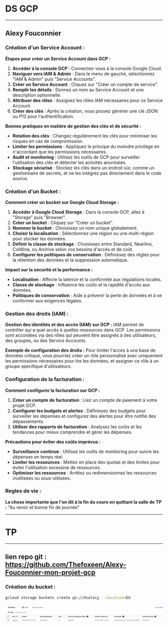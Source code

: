 # DS GCP

------
Alexy Fouconnier
-------
### Création d'un Service Account :
**Étapes pour créer un Service Account dans GCP :**
1. **Accéder à la console GCP** : Connectez-vous à la console Google Cloud.
2. **Naviguer vers IAM & Admin** : Dans le menu de gauche, sélectionnez "IAM & Admin" puis "Service Accounts".
3. **Créer un Service Account** : Cliquez sur "Créer un compte de service".
4. **Remplir les détails** : Donnez un nom au Service Account et une description optionnelle.
5. **Attribuer des rôles** : Assignez les rôles IAM nécessaires pour ce Service Account.
6. **Créer des clés** : Après la création, vous pouvez générer une clé JSON ou P12 pour l'authentification.

**Bonnes pratiques en matière de gestion des clés et de sécurité :**
- **Rotation des clés** : Changez régulièrement les clés pour minimiser les risques en cas de compromission.
- **Limiter les permissions** : Appliquez le principe du moindre privilège en n'accordant que les permissions nécessaires.
- **Audit et monitoring** : Utilisez les outils de GCP pour surveiller l'utilisation des clés et détecter les activités anormales.
- **Stockage sécurisé** : Stockez les clés dans un endroit sûr, comme un gestionnaire de secrets, et ne les intégrez pas directement dans le code source.

### Création d'un Bucket :
**Comment créer un bucket sur Google Cloud Storage :**
1. **Accéder à Google Cloud Storage** : Dans la console GCP, allez à "Storage" puis "Browser".
2. **Créer un bucket** : Cliquez sur "Créer un bucket".
3. **Nommer le bucket** : Choisissez un nom unique globalement.
4. **Choisir la localisation** : Sélectionnez une région ou une multi-région pour stocker les données.
5. **Définir la classe de stockage** : Choisissez entre Standard, Nearline, Coldline, ou Archive selon vos besoins d'accès et de coût.
6. **Configurer les politiques de conservation** : Définissez des règles pour la rétention des données et la suppression automatique.

**Impact sur la sécurité et la performance :**
- **Localisation** : Affecte la latence et la conformité aux régulations locales.
- **Classe de stockage** : Influence les coûts et la rapidité d'accès aux données.
- **Politiques de conservation** : Aide à prévenir la perte de données et à se conformer aux exigences légales.

### Gestion des droits (IAM) :
**Gestion des identités et des accès (IAM) sur GCP :**
IAM permet de contrôler qui a quel accès à quelles ressources dans GCP. Les permissions sont accordées via des rôles qui peuvent être assignés à des utilisateurs, des groupes, ou des Service Accounts.

**Exemple de configuration des droits :**
Pour limiter l'accès à une base de données critique, vous pourriez créer un rôle personnalisé avec uniquement les permissions nécessaires pour lire les données, et assigner ce rôle à un groupe spécifique d'utilisateurs.

### Configuration de la facturation :
**Comment configurer la facturation sur GCP :**
1. **Créer un compte de facturation** : Liez un compte de paiement à votre projet GCP.
2. **Configurer les budgets et alertes** : Définissez des budgets pour surveiller les dépenses et configurez des alertes pour être notifié des dépassements.
3. **Utiliser des rapports de facturation** : Analysez les coûts et les tendances pour mieux comprendre et gérer les dépenses.

**Précautions pour éviter des coûts imprévus :**
- **Surveillance continue** : Utilisez les outils de monitoring pour suivre les dépenses en temps réel.
- **Limiter les ressources** : Mettez en place des quotas et des limites pour éviter l'utilisation excessive de ressources.
- **Optimiser les ressources** : Arrêtez ou redimensionnez les ressources inutilisées ou sous-utilisées.

### Regles de vie :
**La chose importante que l'on dit à la fin du cours en quittant la salle de TP :**
"Au revoir et bonne fin de journée"

-------

# TP
-------
lien repo git : https://github.com/Thefoxeen/Alexy-Fouconnier-mon-projet-gcp
-------
### Création du bucket :

```bash
gcloud storage buckets create gs://dsalecy --location=EU
```

![ScreenBucket](screenbucket.png)
